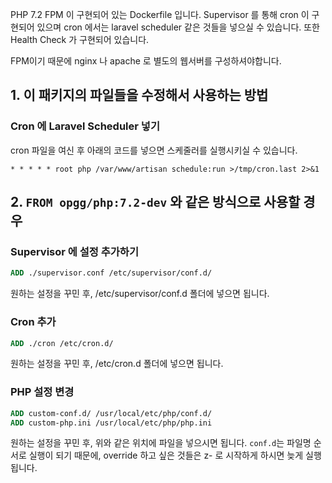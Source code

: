 PHP 7.2 FPM 이 구현되어 있는 Dockerfile 입니다. Supervisor 를 통해 cron 이 구현되어 있으며 cron 에서는 laravel scheduler 같은 것들을 넣으실 수 있습니다. 또한 Health Check 가 구현되어 있습니다.

FPM이기 때문에 nginx 나 apache 로 별도의 웹서버를 구성하셔야합니다.

## 1. 이 패키지의 파일들을 수정해서 사용하는 방법
### Cron 에 Laravel Scheduler 넣기
cron 파일을 여신 후 아래의 코드를 넣으면 스케줄러를 실행시키실 수 있습니다.
```
* * * * * root php /var/www/artisan schedule:run >/tmp/cron.last 2>&1
```

## 2. `FROM opgg/php:7.2-dev` 와 같은 방식으로 사용할 경우

### Supervisor 에 설정 추가하기
```dockerfile
ADD ./supervisor.conf /etc/supervisor/conf.d/
```
원하는 설정을 꾸민 후, /etc/supervisor/conf.d 폴더에 넣으면 됩니다.

### Cron 추가
```dockerfile
ADD ./cron /etc/cron.d/
```
원하는 설정을 꾸민 후, /etc/cron.d 폴더에 넣으면 됩니다.

### PHP 설정 변경
```dockerfile
ADD custom-conf.d/ /usr/local/etc/php/conf.d/
ADD custom-php.ini /usr/local/etc/php/php.ini
```
원하는 설정을 꾸민 후, 위와 같은 위치에 파일을 넣으시면 됩니다. `conf.d`는 파일명 순서로 실행이 되기 때문에, override 하고 싶은 것들은 z- 로 시작하게 하시면 늦게 실행됩니다. 